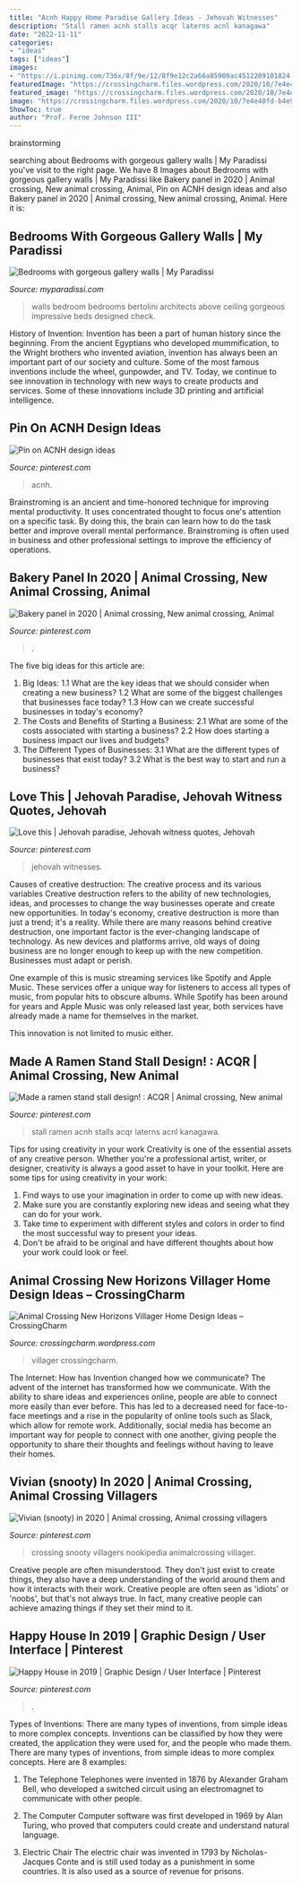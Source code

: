 ```yaml
---
title: "Acnh Happy Home Paradise Gallery Ideas - Jehovah Witnesses"
description: "Stall ramen acnh stalls acqr laterns acnl kanagawa"
date: "2022-11-11"
categories:
- "ideas"
tags: ["ideas"]
images:
- "https://i.pinimg.com/736x/8f/9e/12/8f9e12c2a66a85909ac4512209101824.jpg"
featuredImage: "https://crossingcharm.files.wordpress.com/2020/10/7e4e40fd-b4e9-4d4f-9169-3029c0186343.jpeg"
featured_image: "https://crossingcharm.files.wordpress.com/2020/10/7e4e40fd-b4e9-4d4f-9169-3029c0186343.jpeg"
image: "https://crossingcharm.files.wordpress.com/2020/10/7e4e40fd-b4e9-4d4f-9169-3029c0186343.jpeg"
ShowToc: true
author: "Prof. Ferne Johnson III"
---
```


 brainstorming

	

		
searching about Bedrooms with gorgeous gallery walls | My Paradissi you've visit to the right page. We have 8 Images about Bedrooms with gorgeous gallery walls | My Paradissi like Bakery panel in 2020 | Animal crossing, New animal crossing, Animal, Pin on ACNH design ideas and also Bakery panel in 2020 | Animal crossing, New animal crossing, Animal. Here it is:
		
    
## Bedrooms With Gorgeous Gallery Walls | My Paradissi

<img loading=lazy src="https://2.bp.blogspot.com/-3OMiCyGBn6Q/WMbXBl6gvOI/AAAAAAAAlTY/rTTe6WfrNpQ6PCdwY3kRwUjieaI37ljrACLcB/s1600/beroom-gallery-wall-bertolini-architects-01.jpg" onerror="this.onerror=null;this.src='https://tse3.mm.bing.net/th?id=OIP.TptPMv9KmSiX9HXd3VxJNAHaLH&amp;pid=15.1';" alt="Bedrooms with gorgeous gallery walls | My Paradissi">

_Source: myparadissi.com_

>walls bedroom bedrooms bertolini architects above ceiling gorgeous impressive beds designed check. 

	

History of Invention:
Invention has been a part of human history since the beginning. From the ancient Egyptians who developed mummification, to the Wright brothers who invented aviation, invention has always been an important part of our society and culture. Some of the most famous inventions include the wheel, gunpowder, and TV. Today, we continue to see innovation in technology with new ways to create products and services. Some of these innovations include 3D printing and artificial intelligence.

    
## Pin On ACNH Design Ideas

<img loading=lazy src="https://i.pinimg.com/736x/2f/27/57/2f27577be92dd03fbf5f5b0512baeeca.jpg" onerror="this.onerror=null;this.src='https://tse3.mm.bing.net/th?id=OIP.4c8ojxmAx78BfXGtHuBDvgAAAA&amp;pid=15.1';" alt="Pin on ACNH design ideas">

_Source: pinterest.com_

>acnh. 

	

Brainstroming is an ancient and time-honored technique for improving mental productivity. It uses concentrated thought to focus one's attention on a specific task. By doing this, the brain can learn how to do the task better and improve overall mental performance. Brainstroming is often used in business and other professional settings to improve the efficiency of operations.

    
## Bakery Panel In 2020 | Animal Crossing, New Animal Crossing, Animal

<img loading=lazy src="https://i.pinimg.com/736x/e8/53/b0/e853b0bda15954e5025ae09535b6e767.jpg" onerror="this.onerror=null;this.src='https://tse4.mm.bing.net/th?id=OIP.0_8FWcVwNmJVEj89J67CBwHaPo&amp;pid=15.1';" alt="Bakery panel in 2020 | Animal crossing, New animal crossing, Animal">

_Source: pinterest.com_

>. 

	

The five big ideas for this article are:
1. Big Ideas: 
1.1 What are the key ideas that we should consider when creating a new business? 
1.2 What are some of the biggest challenges that businesses face today? 
1.3 How can we create successful businesses in today's economy? 
2. The Costs and Benefits of Starting a Business: 
2.1 What are some of the costs associated with starting a business? 
2.2 How does starting a business impact our lives and budgets? 
3. The Different Types of Businesses: 
3.1 What are the different types of businesses that exist today? 
3.2 What is the best way to start and run a business?

    
## Love This | Jehovah Paradise, Jehovah Witness Quotes, Jehovah

<img loading=lazy src="https://i.pinimg.com/474x/16/6e/8f/166e8f953bafcb2043ad1bb09fea746a.jpg" onerror="this.onerror=null;this.src='https://tse2.mm.bing.net/th?id=OIP.GjeQY7lMp6Z3avQGitVXcAAAAA&amp;pid=15.1';" alt="Love this | Jehovah paradise, Jehovah witness quotes, Jehovah">

_Source: pinterest.com_

>jehovah witnesses. 

	

Causes of creative destruction: The creative process and its various variables
Creative destruction refers to the ability of new technologies, ideas, and processes to change the way businesses operate and create new opportunities. In today's economy, creative destruction is more than just a trend; it's a reality.
While there are many reasons behind creative destruction, one important factor is the ever-changing landscape of technology. As new devices and platforms arrive, old ways of doing business are no longer enough to keep up with the new competition. Businesses must adapt or perish.

One example of this is music streaming services like Spotify and Apple Music. These services offer a unique way for listeners to access all types of music, from popular hits to obscure albums. While Spotify has been around for years and Apple Music was only released last year, both services have already made a name for themselves in the market.

This innovation is not limited to music either.

    
## Made A Ramen Stand Stall Design! : ACQR | Animal Crossing, New Animal

<img loading=lazy src="https://i.pinimg.com/736x/8f/9e/12/8f9e12c2a66a85909ac4512209101824.jpg" onerror="this.onerror=null;this.src='https://tse3.mm.bing.net/th?id=OIP.felVSrXE4HB5AX8mHOsvnAHaHa&amp;pid=15.1';" alt="Made a ramen stand stall design! : ACQR | Animal crossing, New animal">

_Source: pinterest.com_

>stall ramen acnh stalls acqr laterns acnl kanagawa. 

	

Tips for using creativity in your work
Creativity is one of the essential assets of any creative person. Whether you're a professional artist, writer, or designer, creativity is always a good asset to have in your toolkit. Here are some tips for using creativity in your work:
1. Find ways to use your imagination in order to come up with new ideas.
2. Make sure you are constantly exploring new ideas and seeing what they can do for your work.
3. Take time to experiment with different styles and colors in order to find the most successful way to present your ideas.
4. Don't be afraid to be original and have different thoughts about how your work could look or feel.

    
## Animal Crossing New Horizons Villager Home Design Ideas – CrossingCharm

<img loading=lazy src="https://crossingcharm.files.wordpress.com/2020/10/7e4e40fd-b4e9-4d4f-9169-3029c0186343.jpeg" onerror="this.onerror=null;this.src='https://tse1.mm.bing.net/th?id=OIP.jGT-Hi5b4cf_S97b_GgqmwHaEK&amp;pid=15.1';" alt="Animal Crossing New Horizons Villager Home Design Ideas – CrossingCharm">

_Source: crossingcharm.wordpress.com_

>villager crossingcharm. 

	

The Internet: How has Invention changed how we communicate?
The advent of the internet has transformed how we communicate. With the ability to share ideas and experiences online, people are able to connect more easily than ever before. This has led to a decreased need for face-to-face meetings and a rise in the popularity of online tools such as Slack, which allow for remote work. Additionally, social media has become an important way for people to connect with one another, giving people the opportunity to share their thoughts and feelings without having to leave their homes.

    
## Vivian (snooty) In 2020 | Animal Crossing, Animal Crossing Villagers

<img loading=lazy src="https://i.pinimg.com/736x/07/af/0d/07af0dbbea73dfdc4cb3553eb33652c5.jpg" onerror="this.onerror=null;this.src='https://tse2.mm.bing.net/th?id=OIP.Ji6noIBbG_f9l-lSfBG5tgHaO6&amp;pid=15.1';" alt="Vivian (snooty) in 2020 | Animal crossing, Animal crossing villagers">

_Source: pinterest.com_

>crossing snooty villagers nookipedia animalcrossing villager. 

	

Creative people are often misunderstood. They don't just exist to create things, they also have a deep understanding of the world around them and how it interacts with their work. Creative people are often seen as 'idiots' or 'noobs', but that's not always true. In fact, many creative people can achieve amazing things if they set their mind to it.

    
## Happy House In 2019 | Graphic Design / User Interface | Pinterest

<img loading=lazy src="https://i.pinimg.com/564x/05/c1/68/05c168aaea613f3108fd5a394abfeee4--digital-illustration-simple-vector-illustration.jpg?b=t" onerror="this.onerror=null;this.src='https://tse2.mm.bing.net/th?id=OIP.5HReBBquLWyuoklnlzHLcwHaFj&amp;pid=15.1';" alt="Happy House in 2019 | Graphic Design / User Interface | Pinterest">

_Source: pinterest.com_

>. 

	

Types of Inventions: There are many types of inventions, from simple ideas to more complex concepts.
Inventions can be classified by how they were created, the application they were used for, and the people who made them. There are many types of inventions, from simple ideas to more complex concepts. Here are 8 examples:
1. The Telephone 
Telephones were invented in 1876 by Alexander Graham Bell, who developed a switched circuit using an electromagnet to communicate with other people.

2. The Computer 
Computer software was first developed in 1969 by Alan Turing, who proved that computers could create and understand natural language.

3. Electric Chair 
The electric chair was invented in 1793 by Nicholas-Jacques Conte and is still used today as a punishment in some countries. It is also used as a source of revenue for prisons. 

